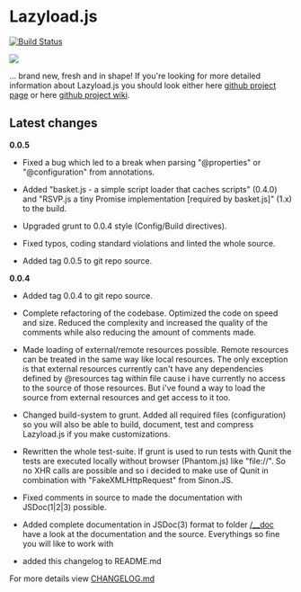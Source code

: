 # Lazyload.js #
[![Build Status](https://www.travis-ci.org/clickalicious/Lazyload.js.png?branch=master)](https://www.travis-ci.org/clickalicious/Lazyload.js)

<a href="https://twitter.com/intent/tweet?hashtags=&original_referer=http%3A%2F%2Fgithub.com%2F&text=Check+out+Lazyload.js+-+The+tiny+and+powerful+loading-framework+for+JavaScript+%40phpfluesterer+%23clickalicious+%23js&tw_p=tweetbutton&url=https%3A%2F%2Fgithub.com%2clickalicious%2Lazyload.js" target="_blank">
  <img src="http://jpillora.com/github-twitter-button/img/tweet.png"></img>
</a>

... brand new, fresh and in shape!
If you're looking for more detailed information about Lazyload.js you
should look either here [github project page](http://clickalicious.github.com/Lazyload.js/) or here [github project wiki](http://clickalicious.github.com/Lazyload.js/).


## Latest changes

**0.0.5**

- Fixed a bug which led to a break when parsing "@properties" or
  "@configuration" from annotations.

- Added "basket.js - a simple script loader that caches scripts" (0.4.0)
  and "RSVP.js a tiny Promise implementation [required by basket.js]" (1.x)
  to the build.

- Upgraded grunt to 0.0.4 style (Config/Build directives).

- Fixed typos, coding standard violations and linted the whole source.

- Added tag 0.0.5 to git repo source.

**0.0.4**

- Added tag 0.0.4 to git repo source.

- Complete refactoring of the codebase. Optimized the code on speed and
  size. Reduced the complexity and increased the quality of the
  comments while also reducing the amount of comments made.

- Made loading of external/remote resources possible. Remote resources
  can be treated in the same way like local resources. The only
  exception is that external resources currently can't have any
  dependencies defined by @resources tag within file cause i have
  currently no access to the source of those resources. But i've found
  a way to load the source from external resources and get access to it
  too.

- Changed build-system to grunt. Added all required files
  (configuration) so you will also be able to build, document, test
  and compress Lazyload.js if you make customizations.

- Rewritten the whole test-suite. If grunt is used to run tests with
  Qunit the tests are executed locally without browser (Phantom.js)
  like "file://". So no XHR calls are possible and so i decided to make
  use of Qunit in combination with "FakeXMLHttpRequest" from Sinon.JS.

- Fixed comments in source to made the documentation with JSDoc(1|2|3)
  possible.

- Added complete documentation in JSDoc(3) format to folder
  [/__doc](https://github.com/clickalicious/Lazyload.js/blob/master/__doc/)
  have a look at the documentation and the source. Everythings so fine you
  will like to work with

- added this changelog to README.md


For more details view [CHANGELOG.md](https://github.com/clickalicious/Lazyload.js/blob/master/CHANGELOG.md)
